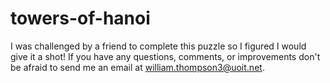 # towers-of-hanoi

I was challenged by a friend to complete this puzzle so I figured I would give it a shot! If you have any questions, comments, or improvements don't be afraid to send me an email at william.thompson3@uoit.net.

